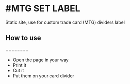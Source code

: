 #MTG SET LABEL
========
Static site, use for custom trade card (MTG) dividers label

## How to use
========

* Open the page in your way
* Print it
* Cut it
* Put them on your card divider